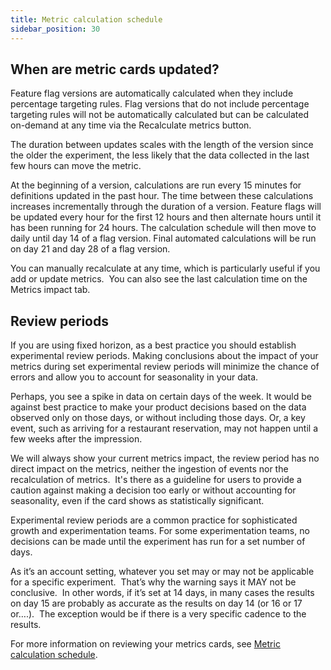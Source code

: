 ```yaml
---
title: Metric calculation schedule
sidebar_position: 30
---
```


## When are metric cards updated?

Feature flag versions are automatically calculated when they include percentage targeting rules. Flag versions that do not include percentage targeting rules will not be automatically calculated but can be calculated on-demand at any time via the Recalculate metrics button.

The duration between updates scales with the length of the version since the older the experiment, the less likely that the data collected in the last few hours can move the metric. 

At the beginning of a version, calculations are run every 15 minutes for definitions updated in the past hour. The time between these calculations increases incrementally through the duration of a version. Feature flags will be updated every hour for the first 12 hours and then alternate hours until it has been running for 24 hours. The calculation schedule will then move to daily until day 14 of a flag version. Final automated calculations will be run on day 21 and day 28 of a flag version.  

You can manually recalculate at any time, which is particularly useful if you add or update metrics.  You can also see the last calculation time on the Metrics impact tab.

## Review periods

If you are using fixed horizon, as a best practice you should establish experimental review periods. Making conclusions about the impact of your metrics during set experimental review periods will minimize the chance of errors and allow you to account for seasonality in your data.

Perhaps, you see a spike in data on certain days of the week. It would be against best practice to make your product decisions based on the data observed only on those days, or without including those days. Or, a key event, such as arriving for a restaurant reservation, may not happen until a few weeks after the impression.

We will always show your current metrics impact, the review period has no direct impact on the metrics, neither the ingestion of events nor the recalculation of metrics.  It's there as a guideline for users to provide a caution against making a decision too early or without accounting for seasonality, even if the card shows as statistically significant.  

Experimental review periods are a common practice for sophisticated growth and experimentation teams. For some experimentation teams, no decisions can be made until the experiment has run for a set number of days.

As it’s an account setting, whatever you set may or may not be applicable for a specific experiment.  That’s why the warning says it MAY not be conclusive.  In other words, if it’s set at 14 days, in many cases the results on day 15 are probably as accurate as the results on day 14 (or 16 or 17 or….).  The exception would be if there is a very specific cadence to the results.

For more information on reviewing your metrics cards, see [Metric calculation schedule](/docs/feature-management-experimentation/experimentation/overview#review-metrics-during-an-experiment).